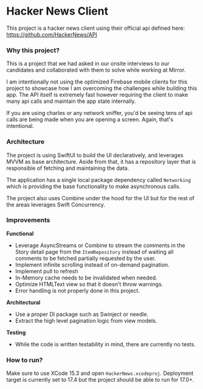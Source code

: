 # Hacker News Client
This project is a hacker news client using their official api defined here: https://github.com/HackerNews/API

### Why this project?
This is a project that we had asked in our onsite interviews to our candidates and collaborated with them to solve while working at Mirror.

I am intentionally not using the optimized Firebase mobile clients for this project to showcase how I am overcoming the challenges while building this app. The API itself is extremely fast however requiring the client to make many api calls and maintain the app state internally.

If you are using charles or any network sniffer, you'd be seeing tens of api calls are being made when you are opening a screen. Again, that's intentional.

### Architecture

The project is using SwiftUI to build the UI declaratively, and leverages MVVM as base architecture. Aside from that, it has a repository layer that is responsible of fetching and maintaining the data. 

The application has a single local package dependency called `Networking` which is providing the base functionality to make asynchronous calls. 

The project also uses Combine under the hood for the UI but for the rest of the areas leverages Swift Concurrency.

### Improvements

**Functional**
- Leverage AsyncStreams or Combine to stream the comments in the Story detail page from the `ItemRepository` instead of waiting all comments to be fetched partially requested by the user.
- Implement infinite scrolling instead of on-demand pagination.
- Implement pull to refresh 
- In-Memory cache needs to be invalidated when needed.
- Optimize HTMLText view so that it doesn't throw warnings.
- Error handling is not properly done in this project.

**Architectural**
- Use a proper DI package such as Swinject or needle.
- Extract the high level pagination logic from view models.

**Testing**
- While the code is written testability in mind, there are currently no tests.

### How to run?
Make sure to use XCode 15.3 and open `HackerNews.xcodeproj`. Deployment target is currently set to 17.4 but the project should be able to run for 17.0+.


